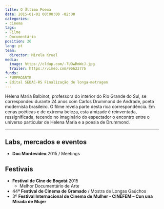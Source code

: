 ```yaml
---
title: O Último Poema
date: 2015-01-01 00:00:00 -02:00
categories:
- cinema
tags:
- Filme
- Documentário
position: 26
lang: pt
team:
  director: Mirela Kruel
media:
  image: https://cldup.com/-7UOwRmWcJ.jpg
  trailer: https://vimeo.com/96622776
funds:
- FUMPROARTE
- Edital SEDAC-RS Finalização de longa-metragem
---
```


Helena Maria Balbinot, professora do interior do Rio Grande do Sul, se correspondeu durante 24 anos com Carlos Drummond de Andrade, poeta modernista brasileiro. O filme revela parte desta rica correspondência. Em cenas poéticas e de extrema beleza, esta amizade é reinventada, ressignificada, tecendo no imaginário do espectador o encontro entre o universo particular de Helena Maria e a poesia de Drummond.

---

## Labs, mercados e eventos
* **Doc Montevideo** 2015 / Meetings

## Festivais
* **Festival de Cine de Bogotá** 2015
  * Melhor Documentário de Arte
* 44ª **Festival de Cinema de Gramado** / Mostra de Longas Gaúchos
* 3º **Festival Internacional de Cinema de Mulher - CINEFEM – Con una Mirada de Mujer**
